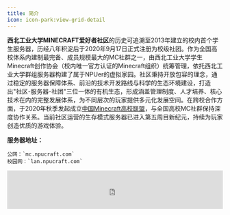 ```yaml
---
title: 简介
icon: icon-park:view-grid-detail
---
```




**西北工业大学MINECRAFT爱好者社区**的历史可追溯至2013年建立的校内首个学生服务器，历经八年积淀后于2020年9月17日正式注册为校级社团。作为全国高校体系内建制最完备、成员规模最大的MC社群之一，由西北工业大学学生Minecraft创作协会（校内唯一官方认证的Minecraft组织）统筹管理，依托西北工业大学群组服务器构建了属于NPUer的虚拟家园。社区秉持开放包容的理念，通过稳定的服务器保障体系、前沿的技术开发路线与科学的生态环境建设，打造出"社区-服务器-社团"三位一体的有机生态，形成涵盖管理制度、人才培养、核心技术在内的完整发展体系，为不同层次的玩家提供多元化发展空间。在跨校合作方面，于2020年秋季发起成立[中国Minecraft高校联盟](http://wiki.mualliance.ltd/)，与全国高校MC社群保持深度协作关系。当前社区运营的生存模式服务器已进入第五周目新纪元，持续为玩家创造优质的游戏体验。

**服务器地址：**

```
公网：`mc.npucraft.com`
校园网：`lan.npucraft.com`
```

<iframe
style="width:728px;height:90px;max-width:100%;border:none;display:block;margin:auto;pointer-events:none"
src="https://de.namemc.com/server/mc.npucraft.com/embed"
width="728"
height="90"
sandbox="allow-same-origin">
</iframe>